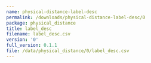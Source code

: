 ```yaml
---
name: physical-distance-label-desc
permalink: /downloads/physical-distance-label-desc/0
package: physical_distance
title: label_desc
filename: label_desc.csv
version: '0'
full_version: 0.1.1
file: /data/physical_distance/0/label_desc.csv
---
```

